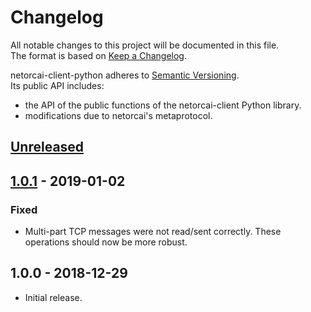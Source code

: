 # Changelog
All notable changes to this project will be documented in this file.  
The format is based on [Keep a Changelog][changelog].

netorcai-client-python adheres to [Semantic Versioning][semver].  
Its public API includes:
- the API of the public functions of the netorcai-client Python library.
- modifications due to netorcai's metaprotocol.

[//]: =========================================================================
## [Unreleased]

[//]: =========================================================================
## [1.0.1] - 2019-01-02

### Fixed
- Multi-part TCP messages were not read/sent correctly.
  These operations should now be more robust.

[//]: =========================================================================
## 1.0.0 - 2018-12-29
- Initial release.

[//]: =========================================================================
[changelog]: http://keepachangelog.com/en/1.0.0/
[semver]: http://semver.org/spec/v2.0.0.html

[Unreleased]: https://github.com/netorcai/netorcai-client-python/compare/v1.0.1...master
[1.0.1]: https://github.com/netorcai/netorcai-client-python/compare/v1.0.0...v1.0.1
